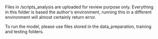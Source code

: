 Files in /scripts_analysis are uploaded for review purpose only. Everything in this folder is based the author's environment, running this in a different environment will almost certainly return error. 

To run the model, please use files stored in the data_preparation, training and testing folders.